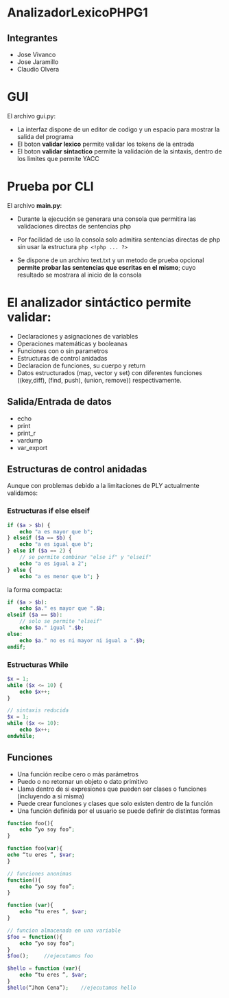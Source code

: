 # AnalizadorLexicoPHPG1

## Integrantes

- Jose Vivanco
- Jose Jaramillo
- Claudio Olvera

# GUI

El archivo gui.py:

- La interfaz dispone de un editor de codigo y un espacio para mostrar la salida del programa
- El boton **validar lexico** permite validar los tokens de la entrada
- El boton **validar sintactico** permite la validación de la sintaxis, dentro de los limites que permite YACC

# Prueba por CLI

El archivo **main.py**:

- Durante la ejecución se generara una consola que permitira las validaciones directas de sentencias php

- Por facilidad de uso la consola solo admitira sentencias directas de php sin usar la estructura ```php <!php ... ?>```

- Se dispone de un archivo text.txt y un metodo de prueba opcional **permite probar las sentencias que escritas en el mismo**; cuyo resultado se mostrara al inicio de la consola

# El analizador sintáctico permite validar:

- Declaraciones y asignaciones de variables
- Operaciones matemáticas y booleanas
- Funciones con o sin parametros 
- Estructuras de control anidadas 
- Declaracion de funciones, su cuerpo y return
- Datos estructurados (map, vector y set) con diferentes funciones ((key,diff), (find, push), (union, remove)) respectivamente.

## Salida/Entrada de datos
- echo
- print
- print_r
- vardump
- var_export

## Estructuras de control anidadas
Aunque con problemas debido a la limitaciones de PLY actualmente validamos:

### Estructuras if else elseif

```php
if ($a > $b) { 
    echo "a es mayor que b";
} elseif ($a == $b) { 
    echo "a es igual que b";
} else if ($a == 2) {
    // se permite combinar "else if" y "elseif"
	echo "a es igual a 2";
} else { 
    echo "a es menor que b"; }


```

la forma compacta:
```php
if ($a > $b):
	echo $a." es mayor que ".$b;
elseif ($a == $b):
	// solo se permite "elseif"
	echo $a." igual ".$b;
else:
	echo $a." no es ni mayor ni igual a ".$b;
endif;
```

### Estructuras While

```php
$x = 1;
while ($x <= 10) {
    echo $x++;
}

// sintaxis reducida
$x = 1;
while ($x <= 10):
	echo $x++;
endwhile;

```

## Funciones

- Una función recibe cero o más parámetros
- Puedo o no retornar un objeto o dato primitivo
- Llama dentro de si expresiones que pueden ser clases o funciones (incluyendo a si misma)
- Puede crear funciones y clases que solo existen dentro de la función
- Una función definida por el usuario se puede definir de distintas formas

```php
function foo(){
	echo “yo soy foo”;
}

function foo(var){
echo “tu eres ”, $var;
}

// funciones anonimas
function(){
	echo “yo soy foo”;
}

function (var){
	echo “tu eres ”, $var;
}

// funcion almacenada en una variable
$foo = function(){
	echo “yo soy foo”;
}
$foo();		//ejecutamos foo

$hello = function (var){
	echo “tu eres ”, $var;
}
$hello(“Jhon Cena”);	//ejecutamos hello
```

